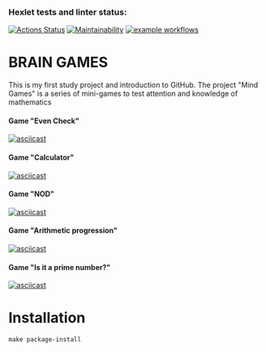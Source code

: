 ### Hexlet tests and linter status:
[![Actions Status](https://github.com/Alexander86-N/python-project-lvl1/workflows/hexlet-check/badge.svg)](https://github.com/Alexander86-N/python-project-lvl1/actions)
[![Maintainability](https://api.codeclimate.com/v1/badges/35d0ac15f8cc7c3c649f/maintainability)](https://codeclimate.com/github/Alexander86-N/python-project-lvl1/maintainability)
[![example workflows](https://github.com/Alexander86-N/python-project-lvl1/actions/workflows/check-file.yml/badge.svg)](https://github.com/Alexander86-N/python-project-lvl1/actions)

# BRAIN GAMES
 This is my first study project and introduction to GitHub.
 The project "Mind Games" is a series of mini-games to test attention and knowledge of mathematics

#### Game "Even Check"
[![asciicast](https://asciinema.org/a/s9fR1buKVvNkHQm1gJ3HkfGDQ.svg)](https://asciinema.org/a/s9fR1buKVvNkHQm1gJ3HkfGDQ)
#### Game "Calculator"
[![asciicast](https://asciinema.org/a/ucuU8rmFNK2shAPXQqPcYHtVh.svg)](https://asciinema.org/a/ucuU8rmFNK2shAPXQqPcYHtVh)
#### Game "NOD"
[![asciicast](https://asciinema.org/a/rzGDxd7BszFR0MKGErtY1xDYS.svg)](https://asciinema.org/a/rzGDxd7BszFR0MKGErtY1xDYS)
#### Game "Arithmetic progression"
[![asciicast](https://asciinema.org/a/2FeCwk7beMA1TYyhQLRPX83Nq.svg)](https://asciinema.org/a/2FeCwk7beMA1TYyhQLRPX83Nq)
#### Game "Is it a prime number?"
[![asciicast](https://asciinema.org/a/wtCgAfYXG5KPaNzt54UXCLuax.svg)](https://asciinema.org/a/wtCgAfYXG5KPaNzt54UXCLuax)

# Installation

`make package-install`
